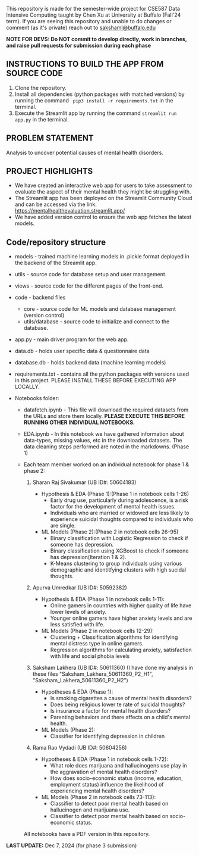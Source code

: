 This repository is made for the semester-wide project for CSE587 Data Intensive Computing taught by Chen Xu at University at Buffalo (Fall'24 term).
If you are seeing this repository and unable to do changes or comment (as it's private) reach out to sakshaml@buffalo.edu

**NOTE FOR DEVS: Do NOT commit to develop directly, work in branches, and raise pull requests for submission during each phase**

INSTRUCTIONS TO BUILD THE APP FROM SOURCE CODE
---
1. Clone the repository.
2. Install all dependencies (python packages with matched versions) by running the command ``` pip3 install -r requirements.txt``` in the terminal.
4. Execute the Streamlit app by running the command ```streamlit run app.py``` in the terminal.

PROBLEM STATEMENT
---
Analysis to uncover potential causes of mental health disorders.

PROJECT HIGHLIGHTS
---
- We have created an interactive web app for users to take assessment to evaluate the aspect of their mental health they might be struggling with.
- The Streamlit app has been deployed on the Streamlit Community Cloud and can be accessed via the link: https://mentalhealthevaluation.streamlit.app/
- We have added version control to ensure the web app fetches the latest models.

Code/repository structure
---
- models - trained machine learning models in .pickle format deployed in the backend of the Streamlit app.
- utils - source code for database setup and user management.
- views - source code for the different pages of the front-end.
- code - backend files
   - core - source code for ML models and database management (version control)
   - utils/database - source code to initialize and connect to the database.
- app.py - main driver program for the web app.
- data.db - holds user specific data & questionnaire data
- database.db - holds backend data (machine learning models)
- requirements.txt - contains all the python packages with versions used in this project. PLEASE INSTALL THESE BEFORE EXECUTING APP LOCALLY.
       
- Notebooks folder:
   - datafetch.ipynb - This file will download the required datasets from the URLs and store them locally. **PLEASE EXECUTE THIS BEFORE RUNNING OTHER INDIVIDUAL NOTEBOOKS.**
   - EDA.ipynb - In this notebook we have gathered information about data-types, missing values, etc in the downloaded datasets. The data cleaning steps performed are noted in the markdowns. (Phase 1)
   - Each team member worked on an individual notebook for phase 1 & phase 2:
      1. Sharan Raj Sivakumar (UB ID#: 50604183)
         - Hypothesis & EDA (Phase 1):(Phase 1 in notebook cells 1-26)
            - Early drug use, particularly during adolescence, is a risk factor for the development of mental health issues.
            - Individuals who are married or widowed are less likely to experience suicidal thoughts compared to individuals who are single.
         - ML Models (Phase 2):(Phase 2 in notebook cells 26-95)
            - Binary classification with Logistic Regression to check if someone has depression.
            - Binary classification using XGBoost to check if someone has depression(Iteration 1 & 2).
            - K-Means clustering to group individuals using various demographic and identitfying clusters with high sucidal thoughts.
  
      2. Apurva Umredkar (UB ID#: 50592382)
         - Hypothesis & EDA (Phase 1 in notebook cells 1-11):
            - Online gamers in countries with higher quality of life have lower levels of anxiety.
            - Younger online gamers have higher anxiety levels and are less satisfied with life.
         - ML Models (Phase 2 in notebook cells 12-29):
            - Clustering + Classification algorithms for identifying mental distress type in online gamers.
            - Regression algorithms for calculating anxiety, satisfaction with life and social phobia levels
       
      3. Saksham Lakhera (UB ID#: 50611360) (I have done my analysis in these files "Saksham_Lakhera_50611360_P2_H1", "Saksham_Lakhera_50611360_P2_H2")
         - Hypotheses & EDA (Phase 1):
            - Is smoking cigarettes a cause of mental health disorders?
            - Does being religious lower te rate of suicidal thoughts?
            - Is insurance a factor for mental health disorders?
            - Parenting behaviors and there affects on a child's mental health.
         - ML Models (Phase 2):
            - Classifier for identifying depression in children
    
      4. Rama Rao Vydadi (UB ID#: 50604256)
         - Hypotheses & EDA (Phase 1 in notebook cells 1-72):
            - What role does marijuana and hallucinogens use play in the aggravation of mental health disorders?
            - How does socio-economic status (income, education, employment status) influence the likelihood of experiencing mental health disorders?
         - ML Models (Phase 2 in notebook cells 73-113):
            - Classifier to detect poor mental health based on hallucinogen and marijuana use.
            - Classifier to detect poor mental health based on socio-economic status.   

      All notebooks have a PDF version in this repository.

**LAST UPDATE:** Dec 7, 2024 (for phase 3 submission)




